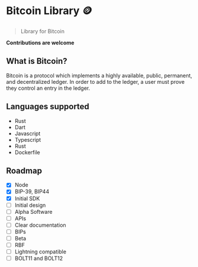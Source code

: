 # Bitcoin Library 🪙

>Library for Bitcoin

**Contributions are welcome**


## What is Bitcoin?

Bitcoin is a protocol which implements a highly available, public, permanent, and decentralized ledger. In order to add to the ledger, a user must prove they control an entry in the ledger. 

## Languages supported

- Rust
- Dart
- Javascript
- Typescript
- Rust
- Dockerfile


## Roadmap

- [x] Node
- [x] BIP-39, BIP44
- [x] Initial SDK
- [ ] Initial design
- [ ] Alpha Software
- [ ] APIs
- [ ] Clear documentation
- [ ] BIPs
- [ ] Beta
- [ ] RBF
- [ ] Lightning compatible
- [ ] BOLT11 and BOLT12
